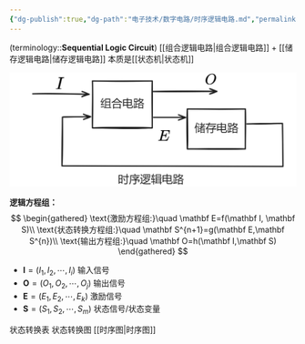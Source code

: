 ```yaml
---
{"dg-publish":true,"dg-path":"电子技术/数字电路/时序逻辑电路.md","permalink":"/电子技术/数字电路/时序逻辑电路/","dgPassFrontmatter":true,"noteIcon":"","created":"2024-05-21T15:20:28.337+08:00","updated":"2025-08-03T10:59:30.707+08:00"}
---
```


(terminology::**Sequential Logic Circuit**)
[[组合逻辑电路\|组合逻辑电路]] + [[储存逻辑电路\|储存逻辑电路]]
本质是[[状态机\|状态机]]


![Functional files/Photo Resources/Pasted image 20250620232009.png](../img/user/Functional%20files/Photo%20Resources/Pasted%20image%2020250620232009.png)


**逻辑方程组：**
$$
\begin{gathered}
\text{激励方程组:}\quad \mathbf E=f(\mathbf I, \mathbf S)\\
\text{状态转换方程组:}\quad \mathbf S^{n+1}=g(\mathbf E,\mathbf S^{n})\\
\text{输出方程组:}\quad \mathbf O=h(\mathbf I,\mathbf S)
\end{gathered}
$$

- $\mathbf I=({I}_{1} , {I}_{2} , \cdots ,  {I}_{i})$   输入信号
- $\mathbf O=({O}_{1} , {O}_{2} , \cdots ,  {O}_{j})$ 输出信号
- $\mathbf E=({E}_{1} , {E}_{2} , \cdots ,  {E}_{k})$  激励信号
- $\mathbf{S}=({S}_{1} , {S}_{2} , \cdots ,  {S}_{m})$  状态信号/状态变量

状态转换表
状态转换图
[[时序图\|时序图]]
